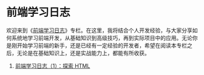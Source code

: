 # 前端学习日志

欢迎来到《[前端学习日志](./front-end-column-introduction.md)》专栏。在这里，我将结合个人开发经验，与大家分享如何系统地学习前端开发，从基础知识到高级技巧，再到实际项目中的应用。无论你是刚开始学习前端的新手，还是已经有一定经验的开发者，希望在阅读本专栏之后，无论是在基础知识上，还是实战能力上，都能有所收获。

1. [前端学习日志（1）：探索 HTML](./exploring-html.md)
